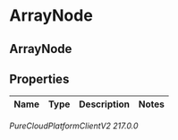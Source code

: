 # ArrayNode

## ArrayNode

## Properties

|Name | Type | Description | Notes|
|------------ | ------------- | ------------- | -------------|



_PureCloudPlatformClientV2 217.0.0_
